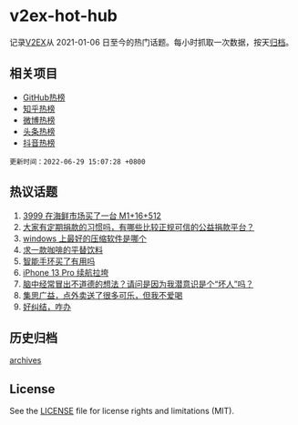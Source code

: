# v2ex-hot-hub

 记录[V2EX](https://www.v2ex.com/)从 2021-01-06 日至今的热门话题。每小时抓取一次数据，按天[归档](archives)。
 
 ## 相关项目

- [GitHub热榜](https://github.com/lonnyzhang423/github-hot-hub)
- [知乎热榜](https://github.com/lonnyzhang423/zhihu-hot-hub)
- [微博热榜](https://github.com/lonnyzhang423/weibo-hot-hub)
- [头条热榜](https://github.com/lonnyzhang423/toutiao-hot-hub)
- [抖音热榜](https://github.com/lonnyzhang423/douyin-hot-hub)


 `更新时间：2022-06-29 15:07:28 +0800`

## 热议话题

1. [3999 在海鲜市场买了一台 M1+16+512](https://www.v2ex.com/t/862834)
1. [大家有定期捐款的习惯吗，有哪些比较正规可信的公益捐款平台？](https://www.v2ex.com/t/862785)
1. [windows 上最好的压缩软件是哪个](https://www.v2ex.com/t/862733)
1. [求一款咖啡的平替饮料](https://www.v2ex.com/t/862777)
1. [智能手环买了有用吗](https://www.v2ex.com/t/862732)
1. [iPhone 13 Pro 续航拉垮](https://www.v2ex.com/t/862846)
1. [脑中经常冒出不道德的想法？请问是因为我潜意识是个“坏人”吗？](https://www.v2ex.com/t/862893)
1. [集思广益，点外卖送了很多可乐，但我不爱喝](https://www.v2ex.com/t/862723)
1. [好纠结，咋办](https://www.v2ex.com/t/862781)

## 历史归档

[archives](archives)

## License

See the [LICENSE](LICENSE) file for license rights and limitations (MIT).
